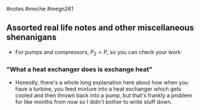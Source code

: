 #notes #meche #megn261

## Assorted real life notes and other miscellaneous shenanigans
- For pumps and compressors, $P_{2}>P_{}$, so you can check your work


### "What a heat exchanger does is exchange heat"
- Honestly, there's a whole long explanation here about how when you have a turbine, you feed mixture into a heat exchanger which gets cooled and then thrown back into a pump, but that's frankly a problem for like months from now so I didn't bother to write stuff down.


